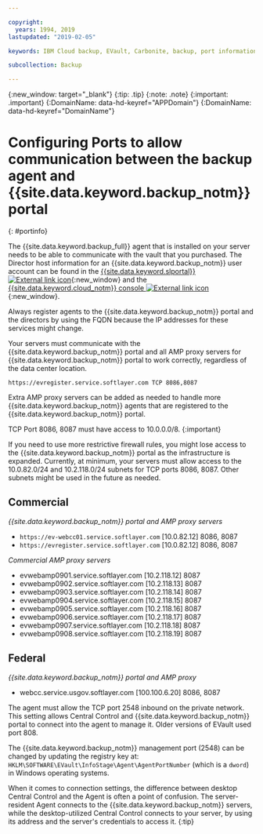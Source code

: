 ```yaml
---

copyright:
  years: 1994, 2019
lastupdated: "2019-02-05"

keywords: IBM Cloud backup, EVault, Carbonite, backup, port information, configure, configuring,

subcollection: Backup

---
```

{:new_window: target="_blank"}
{:tip: .tip}
{:note: .note}
{:important: .important}
{:DomainName: data-hd-keyref="APPDomain"}
{:DomainName: data-hd-keyref="DomainName"}

# Configuring Ports to allow communication between the backup agent and {{site.data.keyword.backup_notm}} portal
{: #portinfo}

The {{site.data.keyword.backup_full}} agent that is installed on your server needs to be able to communicate with the vault that you purchased. The Director host information for an {{site.data.keyword.backup_notm}} user account can be found in the [{{site.data.keyword.slportal}} ![External link icon](../../icons/launch-glyph.svg "External link icon")](https://control.softlayer.com/){:new_window} and the [{{site.data.keyword.cloud_notm}} console ![External link icon](../../icons/launch-glyph.svg "External link icon")](https://{DomainName}){:new_window}.

Always register agents to the {{site.data.keyword.backup_notm}} portal and the directors by using the FQDN because the IP addresses for these services might change.

Your servers must communicate with the {{site.data.keyword.backup_notm}} portal and all AMP proxy servers for {{site.data.keyword.backup_notm}} portal to work correctly, regardless of the data center location.

```
https://evregister.service.softlayer.com TCP 8086,8087
```

Extra AMP proxy servers can be added as needed to handle more {{site.data.keyword.backup_notm}} agents that are registered to the {{site.data.keyword.backup_notm}} portal.

TCP Port 8086, 8087 must have access to 10.0.0.0/8.
{:important}

If you need to use more restrictive firewall rules, you might lose access to the {{site.data.keyword.backup_notm}} portal as the infrastructure is expanded. Currently, at minimum, your servers must allow access to the 10.0.82.0/24 and 10.2.118.0/24 subnets for TCP ports 8086, 8087. Other subnets might be used in the future as needed.

## Commercial

*{{site.data.keyword.backup_notm}} portal and AMP proxy servers*

- `https://ev-webcc01.service.softlayer.com` [10.0.82.12] 8086, 8087
- `https://evregister.service.softlayer.com` [10.0.82.12] 8086, 8087

*Commercial AMP proxy servers*

- evwebamp0901.service.softlayer.com [10.2.118.12] 8087
- evwebamp0902.service.softlayer.com [10.2.118.13] 8087
- evwebamp0903.service.softlayer.com [10.2.118.14] 8087
- evwebamp0904.service.softlayer.com [10.2.118.15] 8087
- evwebamp0905.service.softlayer.com [10.2.118.16] 8087
- evwebamp0906.service.softlayer.com [10.2.118.17] 8087
- evwebamp0907.service.softlayer.com [10.2.118.18] 8087
- evwebamp0908.service.softlayer.com [10.2.118.19] 8087

## Federal

*{{site.data.keyword.backup_notm}} portal and AMP proxy*

- webcc.service.usgov.softlayer.com [100.100.6.20] 8086, 8087

The agent must allow the TCP port 2548 inbound on the private network. This setting allows Central Control and {{site.data.keyword.backup_notm}} portal to connect into the agent to manage it. Older versions of EVault used port 808.

The {{site.data.keyword.backup_notm}} management port (2548) can be changed by updating the registry key at: `HKLM\SOFTWARE\EVault\InfoStage\Agent\AgentPortNumber` (which is a `dword`) in Windows operating systems.

When it comes to connection settings, the difference between desktop Central Control and the Agent is often a point of confusion. The server-resident Agent connects to the {{site.data.keyword.backup_notm}} servers, while the desktop-utilized Central Control connects to your server, by using its address and the server's credentials to access it.
{:tip}
